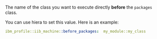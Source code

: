 The name of the class you want to execute directly **before** the `packages` class.

You can use hiera to set this value. Here is an example:

```yaml
ibm_profile::iib_machine::before_packages:  my_module::my_class
```
